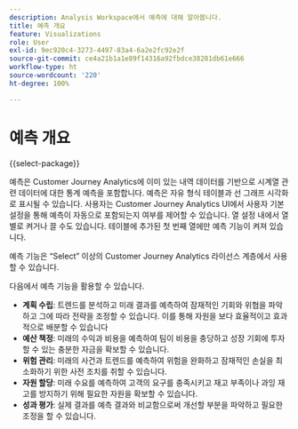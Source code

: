 ```yaml
---
description: Analysis Workspace에서 예측에 대해 알아봅니다.
title: 예측 개요
feature: Visualizations
role: User
exl-id: 9ec920c4-3273-4497-83a4-6a2e2fc92e2f
source-git-commit: ce4a21b1a1e89f14316a92fbdce38281db61e666
workflow-type: ht
source-wordcount: '220'
ht-degree: 100%

---
```


# 예측 개요

{{select-package}}

예측은 Customer Journey Analytics에 이미 있는 내역 데이터를 기반으로 시계열 관련 데이터에 대한 통계 예측을 포함합니다. 예측은 자유 형식 테이블과 선 그래프 시각화로 표시될 수 있습니다. 사용자는 Customer Journey Analytics UI에서 사용자 기본 설정을 통해 예측이 자동으로 포함되는지 여부를 제어할 수 있습니다. 열 설정 내에서 열별로 켜거나 끌 수도 있습니다. 테이블에 추가된 첫 번째 열에만 예측 기능이 켜져 있습니다.

예측 기능은 “Select” 이상의 Customer Journey Analytics 라이선스 계층에서 사용할 수 있습니다.

다음에서 예측 기능을 활용할 수 있습니다.

* **계획 수립**: 트렌드를 분석하고 미래 결과를 예측하여 잠재적인 기회와 위협을 파악하고 그에 따라 전략을 조정할 수 있습니다. 이를 통해 자원을 보다 효율적이고 효과적으로 배분할 수 있습니다
* **예산 책정**: 미래의 수익과 비용을 예측하여 팀이 비용을 충당하고 성장 기회에 투자할 수 있는 충분한 자금을 확보할 수 있습니다.
* **위험 관리**: 미래의 사건과 트렌드를 예측하여 위험을 완화하고 잠재적인 손실을 최소화하기 위한 사전 조치를 취할 수 있습니다.
* **자원 할당**: 미래 수요를 예측하여 고객의 요구를 충족시키고 재고 부족이나 과잉 재고를 방지하기 위해 필요한 자원을 확보할 수 있습니다.
* **성과 평가**: 실제 결과를 예측 결과와 비교함으로써 개선할 부분을 파악하고 필요한 조정을 할 수 있습니다.
